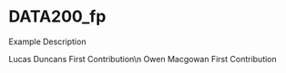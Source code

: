 # DATA200_fp
Example Description


Lucas Duncans First Contribution\n
Owen Macgowan First Contribution